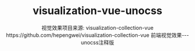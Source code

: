 <h1 align="center">visualization-vue-unocss</h1>
<div align="center">
视觉效果项目来源:
  visualization-collection-vue https://github.com/hepengwei/visualization-collection-vue
前端视觉效果---unocss注释版
</div>